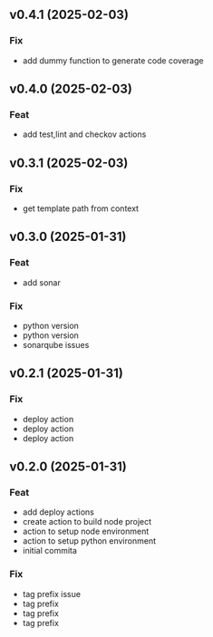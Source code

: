 ## v0.4.1 (2025-02-03)

### Fix

- add dummy function to generate code coverage

## v0.4.0 (2025-02-03)

### Feat

- add test,lint and checkov actions

## v0.3.1 (2025-02-03)

### Fix

- get template path from context

## v0.3.0 (2025-01-31)

### Feat

- add sonar

### Fix

- python version
- python version
- sonarqube issues

## v0.2.1 (2025-01-31)

### Fix

- deploy action
- deploy action
- deploy action

## v0.2.0 (2025-01-31)

### Feat

- add deploy actions
- create action to build node project
- action to setup node environment
- action to setup python environment
- initial commita

### Fix

- tag prefix issue
- tag prefix
- tag prefix
- tag prefix
